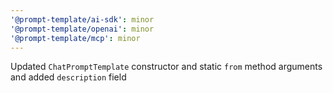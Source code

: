 ```yaml
---
'@prompt-template/ai-sdk': minor
'@prompt-template/openai': minor
'@prompt-template/mcp': minor
---
```


Updated `ChatPromptTemplate` constructor and static `from` method arguments and added `description` field
